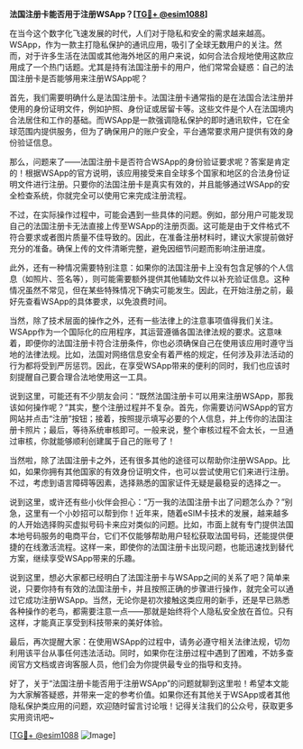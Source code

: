 **法国注册卡能否用于注册WSApp？[[TG💪+ @esim1088](https://t.me/s/esim1088)]**

在当今这个数字化飞速发展的时代，人们对于隐私和安全的需求越来越高。WSApp，作为一款主打隐私保护的通讯应用，吸引了全球无数用户的关注。然而，对于许多生活在法国或其他海外地区的用户来说，如何合法合规地使用这款应用成了一个热门话题。尤其是持有法国注册卡的用户，他们常常会疑惑：自己的法国注册卡是否能够用来注册WSApp呢？

首先，我们需要明确什么是法国注册卡。法国注册卡通常指的是在法国合法注册并使用的身份证明文件，例如护照、身份证或居留卡等。这些文件是个人在法国境内合法居住和工作的基础。而WSApp是一款强调隐私保护的即时通讯软件，它在全球范围内提供服务，但为了确保用户的账户安全，平台通常要求用户提供有效的身份验证信息。

那么，问题来了——法国注册卡是否符合WSApp的身份验证要求呢？答案是肯定的！根据WSApp的官方说明，该应用接受来自全球多个国家和地区的合法身份证明文件进行注册。只要你的法国注册卡是真实有效的，并且能够通过WSApp的安全检查系统，你就完全可以使用它来完成注册流程。

不过，在实际操作过程中，可能会遇到一些具体的问题。例如，部分用户可能发现自己的法国注册卡无法直接上传至WSApp的注册页面。这可能是由于文件格式不符合要求或者图片质量不佳导致的。因此，在准备注册材料时，建议大家提前做好充分的准备。确保上传的文件清晰完整，避免因细节问题而影响注册进度。

此外，还有一种情况需要特别注意：如果你的法国注册卡上没有包含足够的个人信息（如照片、签名等），则可能需要额外提供其他辅助文件以补充验证信息。这种情况虽然不常见，但在某些特殊情况下确实可能发生。因此，在开始注册之前，最好先查看WSApp的具体要求，以免浪费时间。

当然，除了技术层面的操作之外，还有一些法律上的注意事项值得我们关注。WSApp作为一个国际化的应用程序，其运营遵循各国法律法规的要求。这意味着，即便你的法国注册卡符合注册条件，你也必须确保自己在使用该应用时遵守当地的法律法规。比如，法国对网络信息安全有着严格的规定，任何涉及非法活动的行为都将受到严厉惩罚。因此，在享受WSApp带来的便利的同时，我们也应该时刻提醒自己要合理合法地使用这一工具。

说到这里，可能还有不少朋友会问：“既然法国注册卡可以用来注册WSApp，那我该如何操作呢？”其实，整个注册过程并不复杂。首先，你需要访问WSApp的官方网站并点击“注册”按钮；接着，按照提示填写必要的个人信息，并上传你的法国注册卡照片；最后，等待系统审核即可。一般来说，整个审核过程不会太长，一旦通过审核，你就能够顺利创建属于自己的账号了！

当然啦，除了法国注册卡之外，还有很多其他的途径可以帮助你注册WSApp。比如，如果你拥有其他国家的有效身份证明文件，也可以尝试使用它们来进行注册。不过，考虑到语言障碍等因素，选择熟悉的国家证件无疑是最稳妥的选择之一。

说到这里，或许还有些小伙伴会担心：“万一我的法国注册卡出了问题怎么办？”别急，这里有一个小妙招可以帮到你！近年来，随着eSIM卡技术的发展，越来越多的人开始选择购买虚拟号码卡来应对类似的问题。比如，市面上就有专门提供法国本地号码服务的电商平台，它们不仅能够帮助用户轻松获取法国号码，还能提供便捷的在线激活流程。这样一来，即使你的法国注册卡出现问题，也能迅速找到替代方案，继续享受WSApp带来的乐趣。

说到这里，想必大家都已经明白了法国注册卡与WSApp之间的关系了吧？简单来说，只要你持有有效的法国注册卡，并且按照正确的步骤进行操作，就完全可以通过它成功注册WSApp。当然，无论你是初次接触这类应用的新手，还是早已熟悉各种操作的老鸟，都需要注意一点——那就是始终将个人隐私安全放在首位。只有这样，才能真正享受到科技带来的美好体验。

最后，再次提醒大家：在使用WSApp的过程中，请务必遵守相关法律法规，切勿利用该平台从事任何违法活动。同时，如果你在注册过程中遇到了困难，不妨多查阅官方文档或咨询客服人员，他们会为你提供最专业的指导和支持。

好了，关于“法国注册卡能否用于注册WSApp”的问题就聊到这里啦！希望本文能为大家解答疑惑，并带来一定的参考价值。如果你还有其他关于WSApp或者其他隐私保护类应用的问题，欢迎随时留言讨论哦！记得关注我们的公众号，获取更多实用资讯吧~ 

[[TG💪+ @esim1088](https://t.me/s/esim1088) ![Image](https://i.postimg.cc/4NQfJmqS/Snipaste-2025-05-13-00-14-12.png)]